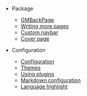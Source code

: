 - Package

  - [GMBackPage]()
  - [Writing more pages]()
  - [Custom navbar]()
  - [Cover page]()

- Configuration
  - [Configuration]()
  - [Themes]()
  - [Using plugins]()
  - [Markdown configuration]()
  - [Language highlight]()
